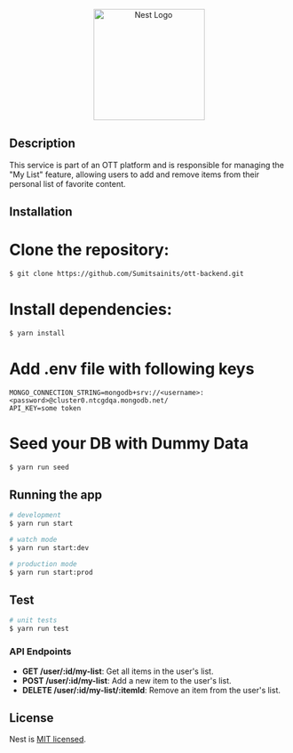 <p align="center">
  <a href="http://nestjs.com/" target="blank"><img src="https://nestjs.com/img/logo-small.svg" width="200" alt="Nest Logo" /></a>
</p>

## Description

This service is part of an OTT platform and is responsible for managing the "My List" feature, allowing users to add and remove items from their personal list of favorite content.

## Installation

# Clone the repository:

```bash
$ git clone https://github.com/Sumitsainits/ott-backend.git
```

# Install dependencies:

```bash
$ yarn install
```

# Add .env file with following keys

```
MONGO_CONNECTION_STRING=mongodb+srv://<username>:<password>@cluster0.ntcgdqa.mongodb.net/
API_KEY=some token
```

# Seed your DB with Dummy Data

```bash
$ yarn run seed
```

## Running the app

```bash
# development
$ yarn run start

# watch mode
$ yarn run start:dev

# production mode
$ yarn run start:prod
```

## Test

```bash
# unit tests
$ yarn run test
```

### API Endpoints

- **GET /user/:id/my-list**: Get all items in the user's list.
- **POST /user/:id/my-list**: Add a new item to the user's list.
- **DELETE /user/:id/my-list/:itemId**: Remove an item from the user's list.

## License

Nest is [MIT licensed](LICENSE).
